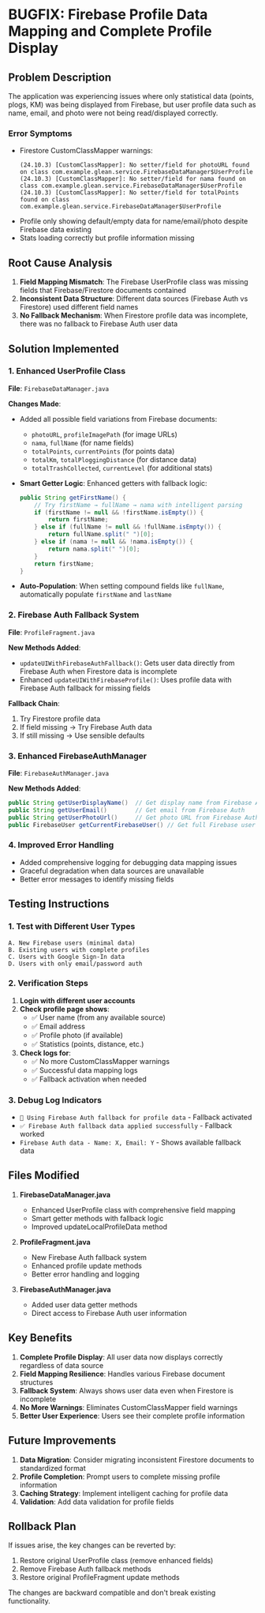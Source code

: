 # BUGFIX: Firebase Profile Data Mapping and Complete Profile Display

## Problem Description

The application was experiencing issues where only statistical data (points, plogs, KM) was being displayed from Firebase, but user profile data such as name, email, and photo were not being read/displayed correctly.

### Error Symptoms
- Firestore CustomClassMapper warnings:
  ```
  (24.10.3) [CustomClassMapper]: No setter/field for photoURL found on class com.example.glean.service.FirebaseDataManager$UserProfile
  (24.10.3) [CustomClassMapper]: No setter/field for nama found on class com.example.glean.service.FirebaseDataManager$UserProfile
  (24.10.3) [CustomClassMapper]: No setter/field for totalPoints found on class com.example.glean.service.FirebaseDataManager$UserProfile
  ```
- Profile only showing default/empty data for name/email/photo despite Firebase data existing
- Stats loading correctly but profile information missing

## Root Cause Analysis

1. **Field Mapping Mismatch**: The Firebase UserProfile class was missing fields that Firebase/Firestore documents contained
2. **Inconsistent Data Structure**: Different data sources (Firebase Auth vs Firestore) used different field names
3. **No Fallback Mechanism**: When Firestore profile data was incomplete, there was no fallback to Firebase Auth user data

## Solution Implemented

### 1. Enhanced UserProfile Class
**File**: `FirebaseDataManager.java`

**Changes Made**:
- Added all possible field variations from Firebase documents:
  - `photoURL`, `profileImagePath` (for image URLs)
  - `nama`, `fullName` (for name fields)  
  - `totalPoints`, `currentPoints` (for points data)
  - `totalKm`, `totalPloggingDistance` (for distance data)
  - `totalTrashCollected`, `currentLevel` (for additional stats)

- **Smart Getter Logic**: Enhanced getters with fallback logic:
  ```java
  public String getFirstName() {
      // Try firstName → fullName → nama with intelligent parsing
      if (firstName != null && !firstName.isEmpty()) {
          return firstName;
      } else if (fullName != null && !fullName.isEmpty()) {
          return fullName.split(" ")[0];
      } else if (nama != null && !nama.isEmpty()) {
          return nama.split(" ")[0];
      }
      return firstName;
  }
  ```

- **Auto-Population**: When setting compound fields like `fullName`, automatically populate `firstName` and `lastName`

### 2. Firebase Auth Fallback System
**File**: `ProfileFragment.java`

**New Methods Added**:
- `updateUIWithFirebaseAuthFallback()`: Gets user data directly from Firebase Auth when Firestore data is incomplete
- Enhanced `updateUIWithFirebaseProfile()`: Uses profile data with Firebase Auth fallback for missing fields

**Fallback Chain**:
1. Try Firestore profile data
2. If field missing → Try Firebase Auth data  
3. If still missing → Use sensible defaults

### 3. Enhanced FirebaseAuthManager
**File**: `FirebaseAuthManager.java`

**New Methods Added**:
```java
public String getUserDisplayName()  // Get display name from Firebase Auth
public String getUserEmail()        // Get email from Firebase Auth  
public String getUserPhotoUrl()     // Get photo URL from Firebase Auth
public FirebaseUser getCurrentFirebaseUser() // Get full Firebase user object
```

### 4. Improved Error Handling
- Added comprehensive logging for debugging data mapping issues
- Graceful degradation when data sources are unavailable
- Better error messages to identify missing fields

## Testing Instructions

### 1. Test with Different User Types
```
A. New Firebase users (minimal data)
B. Existing users with complete profiles
C. Users with Google Sign-In data
D. Users with only email/password auth
```

### 2. Verification Steps
1. **Login with different user accounts**
2. **Check profile page shows**:
   - ✅ User name (from any available source)
   - ✅ Email address  
   - ✅ Profile photo (if available)
   - ✅ Statistics (points, distance, etc.)
3. **Check logs for**:
   - ✅ No more CustomClassMapper warnings
   - ✅ Successful data mapping logs
   - ✅ Fallback activation when needed

### 3. Debug Log Indicators
- `🔄 Using Firebase Auth fallback for profile data` - Fallback activated
- `✅ Firebase Auth fallback data applied successfully` - Fallback worked  
- `Firebase Auth data - Name: X, Email: Y` - Shows available fallback data

## Files Modified

1. **FirebaseDataManager.java**
   - Enhanced UserProfile class with comprehensive field mapping
   - Smart getter methods with fallback logic
   - Improved updateLocalProfileData method

2. **ProfileFragment.java**  
   - New Firebase Auth fallback system
   - Enhanced profile update methods
   - Better error handling and logging

3. **FirebaseAuthManager.java**
   - Added user data getter methods
   - Direct access to Firebase Auth user information

## Key Benefits

1. **Complete Profile Display**: All user data now displays correctly regardless of data source
2. **Field Mapping Resilience**: Handles various Firebase document structures 
3. **Fallback System**: Always shows user data even when Firestore is incomplete
4. **No More Warnings**: Eliminates CustomClassMapper field warnings
5. **Better User Experience**: Users see their complete profile information

## Future Improvements

1. **Data Migration**: Consider migrating inconsistent Firestore documents to standardized format
2. **Profile Completion**: Prompt users to complete missing profile information
3. **Caching Strategy**: Implement intelligent caching for profile data
4. **Validation**: Add data validation for profile fields

## Rollback Plan

If issues arise, the key changes can be reverted by:
1. Restore original UserProfile class (remove enhanced fields)
2. Remove Firebase Auth fallback methods
3. Restore original ProfileFragment update methods

The changes are backward compatible and don't break existing functionality.
